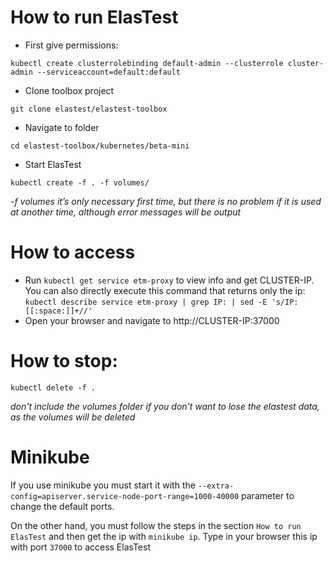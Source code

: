 # How to run ElasTest
- First give permissions: 
```
kubectl create clusterrolebinding default-admin --clusterrole cluster-admin --serviceaccount=default:default
```
- Clone toolbox project
```
git clone elastest/elastest-toolbox
```
- Navigate to folder
```
cd elastest-toolbox/kubernetes/beta-mini
```
- Start ElasTest
```
kubectl create -f . -f volumes/
```
*-f volumes it’s only necessary first time, but there is no problem if it is used at another time, although error messages will be output*

# How to access
- Run `kubectl get service etm-proxy` to view info and get CLUSTER-IP. You can also directly execute this command that returns only the ip: `kubectl describe service etm-proxy | grep IP: | sed -E 's/IP:[[:space:]]+//'`
- Open your browser and navigate to http://CLUSTER-IP:37000

# How to stop:
```
kubectl delete -f .
```

*don't include the volumes folder if you don't want to lose the elastest data, as the volumes will be deleted*

# Minikube
If you use minikube you must start it with the `--extra-config=apiserver.service-node-port-range=1000-40000` parameter to change the default ports.

On the other hand, you must follow the steps in the section `How to run ElasTest` and then get the ip with `minikube ip`. Type in your browser this ip with port `37000` to access ElasTest
